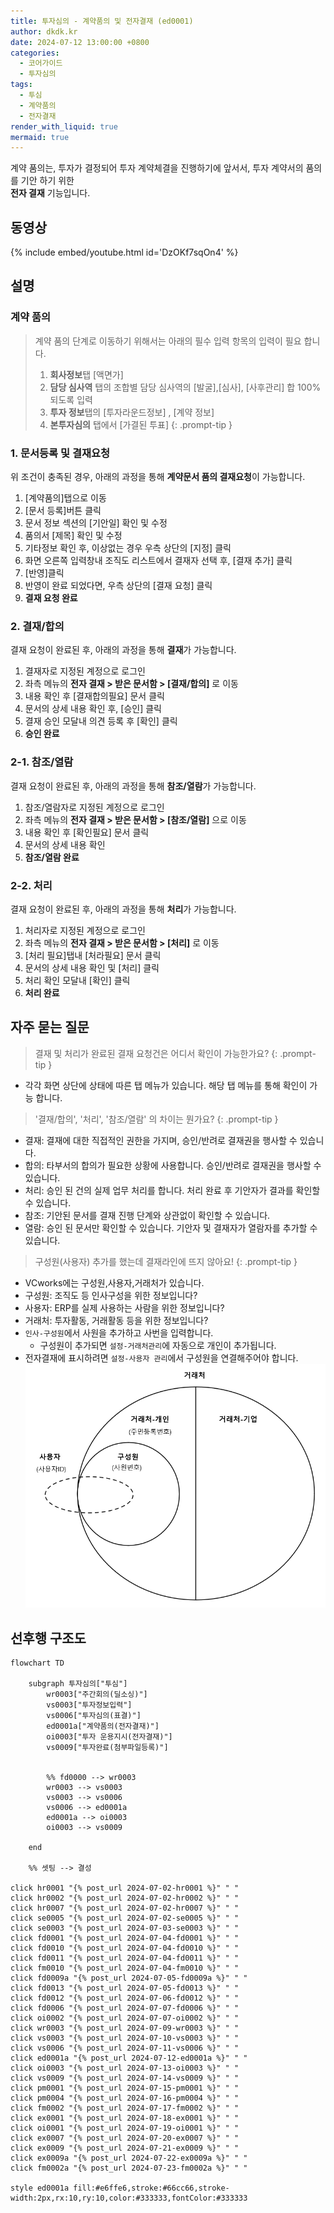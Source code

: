 ```yaml
---
title: 투자심의 - 계약품의 및 전자결재 (ed0001)
author: dkdk.kr
date: 2024-07-12 13:00:00 +0800
categories:
  - 코어가이드
  - 투자심의
tags:
  - 투심
  - 계약품의
  - 전자결재
render_with_liquid: true
mermaid: true
---
```

계약 품의는,
투자가 결정되어 투자 계약체결을 진행하기에 앞서서,
투자 계약서의 품의를 기안 하기 위한<br> **전자 결재** 기능입니다.
## 동영상

{% include embed/youtube.html id='DzOKf7sqOn4' %}
## 설명

### 계약 품의

> 계약 품의 단계로 이동하기 위해서는 아래의 필수 입력 항목의 입력이 필요 합니다.
>  1. **회사정보**탭 [액면가]
>  2. **담당 심사역** 탭의 조합별 담당 심사역의 [발굴],[심사], [사후관리] 합 100% 되도록 입력
>  3. **투자 정보**탭의 [투자라운드정보] , [계약 정보]
>  4. **본투자심의** 탭에서 [가결된 투표]
{: .prompt-tip }


### 1. 문서등록 및 결재요청
위 조건이 충족된 경우, 아래의 과정을 통해
**계약문서 품의 결재요청**이 가능합니다.

1. [계약품의]탭으로 이동
2. [문서 등록]버튼 클릭
3. 문서 정보 섹션의 [기안일] 확인 및 수정
4. 품의서 [제목] 확인 및 수정
5. 기타정보 확인 후, 이상없는 경우 우측 상단의 [지정] 클릭
6. 화면 오른쪽 입력창내 조직도 리스트에서 결재자 선택 후, [결재 추가] 클릭
7. [반영]클릭
8. 반영이 완료 되었다면, 우측 상단의 [결재 요청] 클릭
9. **결재 요청 완료**

### 2. 결재/합의
결재 요청이 완료된 후, 아래의 과정을 통해
**결재**가 가능합니다.

1. 결재자로 지정된 계정으로 로그인
2. 좌측 메뉴의 **전자 결재 > 받은 문서함 > [결재/합의]** 로 이동
3. 내용 확인 후 [결재합의필요] 문서 클릭
4. 문서의 상세 내용 확인 후, [승인] 클릭
5. 결재 승인 모달내 의견 등록 후 [확인] 클릭
6. **승인 완료**

### 2-1. 참조/열람
결재 요청이 완료된 후, 아래의 과정을 통해
**참조/열람**가 가능합니다.

1. 참조/열람자로 지정된 계정으로 로그인
2. 좌측 메뉴의 **전자 결재 > 받은 문서함 > [참조/열람]** 으로 이동
3. 내용 확인 후 [확인필요] 문서 클릭
4. 문서의 상세 내용 확인
5. **참조/열람 완료**

### 2-2. 처리
결재 요청이 완료된 후, 아래의 과정을 통해
**처리**가 가능합니다.

1. 처리자로 지정된 계정으로 로그인
2. 좌측 메뉴의 **전자 결재 > 받은 문서함 > [처리]** 로 이동
3. [처리 필요]탭내 [처라필요] 문서 클릭
4. 문서의 상세 내용 확인 및 [처리] 클릭
5. 처리 확인 모달내 [확인] 클릭
6. **처리 완료**


## 자주 묻는 질문

> 결재 및 처리가 완료된 결재 요청건은 어디서 확인이 가능한가요?
{: .prompt-tip }

- 각각 화면 상단에 상태에 따른 탭 메뉴가 있습니다. 해당 탭 메뉴를 통해 확인이 가능 합니다.

> '결재/합의', '처리', '참조/열람' 의 차이는 뭔가요? 
{: .prompt-tip }

- 결재: 결재에 대한 직접적인 권한을 가지며, 승인/반려로 결재권을 행사할 수 있습니다.  
- 합의: 타부서의 합의가 필요한 상황에 사용합니다. 승인/반려로 결재권을 행사할 수 있습니다.
- 처리: 승인 된 건의 실제 업무 처리를 합니다.  처리 완료 후 기안자가 결과를 확인할 수 있습니다.
- 참조: 기안된 문서를 결재 진행 단계와 상관없이 확인할 수 있습니다.  
- 열람: 승인 된 문서만 확인할 수 있습니다. 기안자 및 결재자가 열람자를 추가할 수 있습니다.

> 구성원(사용자) 추가를 했는데 결재라인에 뜨지 않아요!
{: .prompt-tip }

-  VCworks에는 구성원,사용자,거래처가 있습니다.
  - 구성원: 조직도 등 인사구성을 위한 정보입니다?
  - 사용자: ERP를 실제 사용하는 사람을 위한 정보입니다?
  - 거래처: 투자활동, 거래활동 등을 위한 정보입니다?
- `인사-구성원`에서 사원을 추가하고 사번을 입력합니다.
  - 구성원이 추가되면 `설정-거래처관리`에 자동으로 개인이 추가됩니다.
- 전자결재에 표시하려면 `설정-사용자 관리`에서 구성원을 연결해주어야 합니다.
![개념도|500](assets/img/Pasted%20image%2020240710193341.png)

## 선후행 구조도

```mermaid
flowchart TD

    subgraph 투자심의["투심"]
        wr0003["주간회의(딜소싱)"]
        vs0003["투자정보입력"]
        vs0006["투자심의(표결)"]
        ed0001a["계약품의(전자결재)"]
        oi0003["투자 운용지시(전자결재)"]
        vs0009["투자완료(첨부파일등록)"]

        
        %% fd0000 --> wr0003
        wr0003 --> vs0003
        vs0003 --> vs0006
        vs0006 --> ed0001a
        ed0001a --> oi0003
        oi0003 --> vs0009

    end

    %% 셋팅 --> 결성
    
click hr0001 "{% post_url 2024-07-02-hr0001 %}" " "
click hr0002 "{% post_url 2024-07-02-hr0002 %}" " "
click hr0007 "{% post_url 2024-07-02-hr0007 %}" " "
click se0005 "{% post_url 2024-07-02-se0005 %}" " "
click se0003 "{% post_url 2024-07-03-se0003 %}" " "
click fd0001 "{% post_url 2024-07-04-fd0001 %}" " "
click fd0010 "{% post_url 2024-07-04-fd0010 %}" " "
click fd0011 "{% post_url 2024-07-04-fd0011 %}" " "
click fm0010 "{% post_url 2024-07-04-fm0010 %}" " "
click fd0009a "{% post_url 2024-07-05-fd0009a %}" " "
click fd0013 "{% post_url 2024-07-05-fd0013 %}" " "
click fd0012 "{% post_url 2024-07-06-fd0012 %}" " "
click fd0006 "{% post_url 2024-07-07-fd0006 %}" " "
click oi0002 "{% post_url 2024-07-07-oi0002 %}" " "
click wr0003 "{% post_url 2024-07-09-wr0003 %}" " "
click vs0003 "{% post_url 2024-07-10-vs0003 %}" " "
click vs0006 "{% post_url 2024-07-11-vs0006 %}" " "
click ed0001a "{% post_url 2024-07-12-ed0001a %}" " "
click oi0003 "{% post_url 2024-07-13-oi0003 %}" " "
click vs0009 "{% post_url 2024-07-14-vs0009 %}" " "
click pm0001 "{% post_url 2024-07-15-pm0001 %}" " "
click pm0004 "{% post_url 2024-07-16-pm0004 %}" " "
click fm0002 "{% post_url 2024-07-17-fm0002 %}" " "
click ex0001 "{% post_url 2024-07-18-ex0001 %}" " "
click oi0001 "{% post_url 2024-07-19-oi0001 %}" " "
click ex0007 "{% post_url 2024-07-20-ex0007 %}" " "
click ex0009 "{% post_url 2024-07-21-ex0009 %}" " "
click ex0009a "{% post_url 2024-07-22-ex0009a %}" " "
click fm0002a "{% post_url 2024-07-23-fm0002a %}" " "

style ed0001a fill:#e6ffe6,stroke:#66cc66,stroke-width:2px,rx:10,ry:10,color:#333333,fontColor:#333333

```
